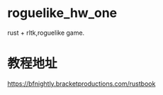 # roguelike_hw_one
rust + rltk,roguelike game.

# 教程地址
https://bfnightly.bracketproductions.com/rustbook